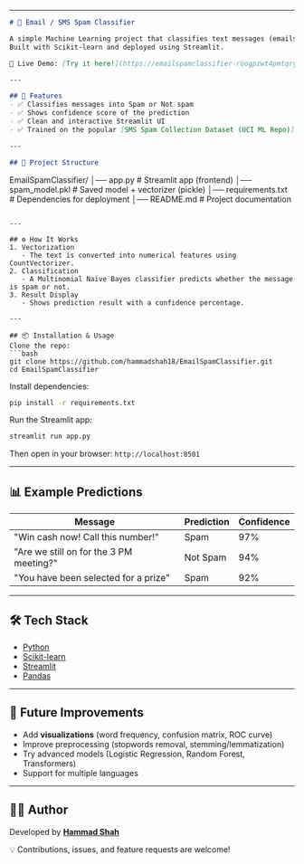 

---

```markdown
# 📩 Email / SMS Spam Classifier

A simple Machine Learning project that classifies text messages (emails/SMS) as Spam or Not Spam using Naïve Bayes and CountVectorizer.  
Built with Scikit-learn and deployed using Streamlit.

🔗 Live Demo: [Try it here!](https://emailspamclassifier-roogpzwt4pmtqrylmxbage.streamlit.app/)

---

## 🚀 Features
- ✅ Classifies messages into Spam or Not spam 
- ✅ Shows confidence score of the prediction  
- ✅ Clean and interactive Streamlit UI 
- ✅ Trained on the popular [SMS Spam Collection Dataset (UCI ML Repo)](https://archive.ics.uci.edu/ml/datasets/sms+spam+collection)  

---

## 📂 Project Structure
```

EmailSpamClassifier/
│── app.py              # Streamlit app (frontend)
│── spam\_model.pkl      # Saved model + vectorizer (pickle)
│── requirements.txt    # Dependencies for deployment
│── README.md           # Project documentation

````

---

## ⚙️ How It Works
1. Vectorization  
   - The text is converted into numerical features using CountVectorizer.  
2. Classification  
   - A Multinomial Naïve Bayes classifier predicts whether the message is spam or not.  
3. Result Display  
   - Shows prediction result with a confidence percentage.  

---

## 📦 Installation & Usage
Clone the repo:
```bash
git clone https://github.com/hammadshah18/EmailSpamClassifier.git
cd EmailSpamClassifier
````

Install dependencies:

```bash
pip install -r requirements.txt
```

Run the Streamlit app:

```bash
streamlit run app.py
```

Then open in your browser: `http://localhost:8501`

---

## 📊 Example Predictions

| Message                                 | Prediction | Confidence |
| --------------------------------------- | ---------- | ---------- |
| "Win cash now! Call this number!"       | Spam       | 97%        |
| "Are we still on for the 3 PM meeting?" | Not Spam   | 94%        |
| "You have been selected for a prize"    | Spam       | 92%        |

---

## 🛠️ Tech Stack

* [Python](https://www.python.org/)
* [Scikit-learn](https://scikit-learn.org/)
* [Streamlit](https://streamlit.io/)
* [Pandas](https://pandas.pydata.org/)

---

## 📌 Future Improvements

* Add **visualizations** (word frequency, confusion matrix, ROC curve)
* Improve preprocessing (stopwords removal, stemming/lemmatization)
* Try advanced models (Logistic Regression, Random Forest, Transformers)
* Support for multiple languages

---

## 👨‍💻 Author

Developed by **[Hammad Shah](https://github.com/hammadshah18)**

💡 Contributions, issues, and feature requests are welcome!
